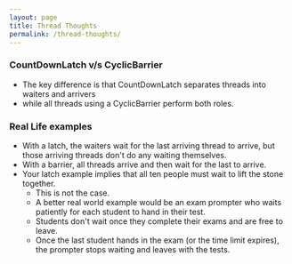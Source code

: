 ```yaml
---
layout: page
title: Thread Thoughts
permalink: /thread-thoughts/
---
```


### CountDownLatch v/s CyclicBarrier
- The key difference is that CountDownLatch separates threads into waiters and arrivers 
- while all threads using a CyclicBarrier perform both roles.

### Real Life examples 
- With a latch, the waiters wait for the last arriving thread to arrive, but those arriving threads don't do any waiting themselves.
- With a barrier, all threads arrive and then wait for the last to arrive.
- Your latch example implies that all ten people must wait to lift the stone together. 
    - This is not the case. 
    - A better real world example would be an exam prompter who waits patiently for each student to hand in their test. 
    - Students don't wait once they complete their exams and are free to leave. 
    - Once the last student hands in the exam (or the time limit expires), the prompter stops waiting and leaves with the tests.